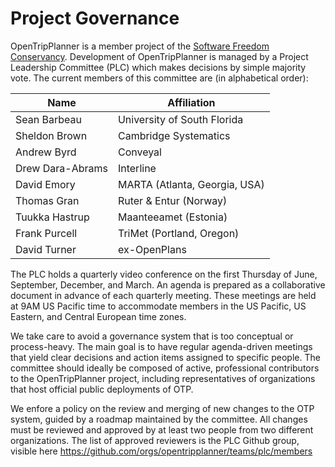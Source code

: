 # Project Governance

OpenTripPlanner is a member project of the [Software Freedom Conservancy](https://sfconservancy.org/members/current/). Development of OpenTripPlanner is managed by a Project Leadership Committee (PLC) which makes decisions by simple majority vote. The current members of this committee are (in alphabetical order):

|Name | Affiliation |
|-----|-------------|
| Sean Barbeau      | University of South Florida |
| Sheldon Brown     | Cambridge Systematics |
| Andrew Byrd       | Conveyal |
| Drew Dara-Abrams  | Interline |
| David Emory       | MARTA (Atlanta, Georgia, USA) |
| Thomas Gran | Ruter & Entur (Norway) |
| Tuukka Hastrup    | Maanteeamet (Estonia) |
| Frank Purcell     | TriMet (Portland, Oregon) |
| David Turner      | ex-OpenPlans |

The PLC holds a quarterly video conference on the first Thursday of June, September, December, and March. An agenda is prepared as a collaborative document in advance of each quarterly meeting. These meetings are held at 9AM US Pacific time to accommodate members in the US Pacific, US Eastern, and Central European time zones.

We take care to avoid a governance system that is too conceptual or process-heavy. The main goal is to have regular agenda-driven meetings that yield clear decisions and action items assigned to specific people. The committee should ideally be composed of active, professional contributors to the OpenTripPlanner project, including representatives of organizations that host official public deployments of OTP.

We enfore a policy on the review and merging of new changes to the OTP system, guided by a roadmap maintained by the committee. All changes must be reviewed and approved by at least two people from two different organizations. The list of approved reviewers is the PLC Github group, visible here https://github.com/orgs/opentripplanner/teams/plc/members

